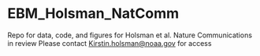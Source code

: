 # EBM_Holsman_NatComm
 Repo for data, code, and figures for Holsman et al. Nature Communications in review
Please contact Kirstin.holsman@noaa.gov for access
